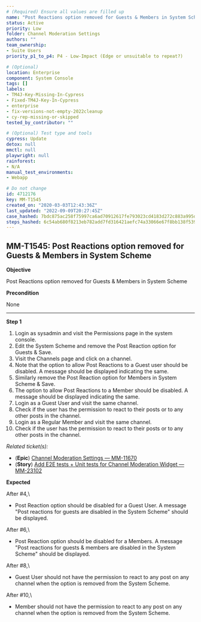 ```yaml
---
# (Required) Ensure all values are filled up
name: "Post Reactions option removed for Guests & Members in System Scheme"
status: Active
priority: Low
folder: Channel Moderation Settings
authors: ""
team_ownership: 
- Suite Users
priority_p1_to_p4: P4 - Low-Impact (Edge or unsuitable to repeat?)

# (Optional)
location: Enterprise
component: System Console
tags: []
labels: 
- TM4J-Key-Missing-In-Cypress
- Fixed-TM4J-Key-In-Cypress
- enterprise
- fix-versions-not-empty-2022cleanup
- cy-rep-missing-or-skipped
tested_by_contributor: ""

# (Optional) Test type and tools
cypress: Update
detox: null
mmctl: null
playwright: null
rainforest: 
- N/A
manual_test_environments: 
- Webapp

# Do not change
id: 4712176
key: MM-T1545
created_on: "2020-03-03T12:43:36Z"
last_updated: "2022-09-09T20:27:45Z"
case_hashed: 7bdc875ac258f75997ca6ad70912617fe793023cd4183d272c883a995d0f6e7833c6a7269e8287998fee4db73b5a30ec
steps_hashed: 6c54ab680f8213eb782add7fd316421aefc74a33066e67f8bb138f5394e62f0b870a6c863018a6e62b69b2273cfc6201
---
```


<!-- (Auto-generated) Based on frontmatter's "key" and "name" -->

## MM-T1545: Post Reactions option removed for Guests & Members in System Scheme

**Objective**

Post Reactions option removed for Guests & Members in System Scheme

**Precondition**

None

---

**Step 1**

1. Login as sysadmin and visit the Permissions page in the system console.
2. Edit the System Scheme and remove the Post Reaction option for Guests & Save.
3. Visit the Channels page and click on a channel.
4. Note that the option to allow Post Reactions to a Guest user should be disabled. A message should be displayed indicating the same.
5. Similarly remove the Post Reaction option for Members in System Scheme & Save.
6. The option to allow Post Reactions to a Member should be disabled. A message should be displayed indicating the same.
7. Login as a Guest User and visit the same channel.
8. Check if the user has the permission to react to their posts or to any other posts in the channel.
9. Login as a Regular Member and visit the same channel.
10. Check if the user has the permission to react to their posts or to any other posts in the channel.

_Related ticket(s):_

- (**Epic**) [Channel Moderation Settings — MM-11670](https://mattermost.atlassian.net/browse/MM-11670)
- (**Story**) [Add E2E tests + Unit tests for Channel Moderation Widget — MM-23102](http://mmthttps%3A//mattermost.atlassian.net/browse/MM-23102)

**Expected**

After #4,\\

- Post Reaction option should be disabled for a Guest User. A message "Post reactions for guests are disabled in the System Scheme" should be displayed.

After #6,\\

- Post Reaction option should be disabled for a Members. A message "Post reactions for guests & members are disabled in the System Scheme" should be displayed.

After #8,\\

- Guest User should not have the permission to react to any post on any channel when the option is removed from the System Scheme.

After #10,\\

- Member should not have the permission to react to any post on any channel when the option is removed from the System Scheme.
